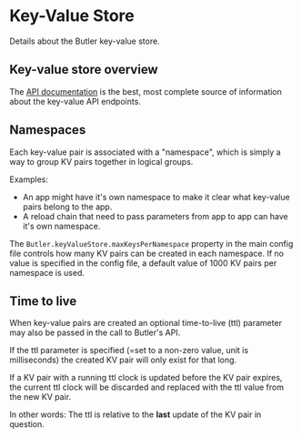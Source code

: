 # Key-Value Store

Details about the Butler key-value store.

## Key-value store overview

The [API documentation](/docs/reference/rest-api/) is the best, most complete source of information about the key-value API endpoints.

## Namespaces

Each key-value pair is associated with a "namespace", which is simply a way to group KV pairs together in logical groups.

Examples:

- An app might have it's own namespace to make it clear what key-value pairs belong to the app.
- A reload chain that need to pass parameters from app to app can have it's own namespace.

The `Butler.keyValueStore.maxKeysPerNamespace` property in the main config file controls how many KV pairs can be created in each namespace. If no value is specified in the config file, a default value of 1000 KV pairs per namespace is used.

## Time to live

When key-value pairs are created an optional time-to-live (ttl) parameter may also be passed in the call to Butler's API.

If the ttl parameter is specified (=set to a non-zero value, unit is milliseconds) the created KV pair will only exist for that long.

If a KV pair with a running ttl clock is updated before the KV pair expires, the current ttl clock will be discarded and replaced with the ttl value from the new KV pair.

In other words: The ttl is relative to the **last** update of the KV pair in question.
